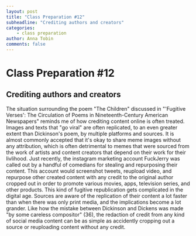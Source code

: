 ```yaml
---
layout: post
title: "Class Preparation #12"
subheadline: "Crediting authors and creators"
categories:
    - class preparation 
author: Anna Tobin
comments: false
---
```


# Class Preparation #12
## Crediting authors and creators

The situation surrounding the poem "The Children" discussed in "'Fugitive Verses': The Circulation of Poems in Nineteenth-Century American Newspapers" reminds me of how crediting content online is often treated. Images and texts that "go viral" are often replicated, to an even greater extent than Dickinson's poem, by multiple platforms and sources. It is almost commonly accepted that it's okay to share meme images without any attribution, which is often detrimental to memes that were sourced from the work of artists and content creators that depend on their work for their livlihood. Just recently, the instagram marketing account FuckJerry was called out by a handful of comedians for stealing and repurposing their content. This account would screenshot tweets, reupload video, and repurpose other created content with any credit to the original author cropped out in order to promote various movies, apps, television series, and other products. This kind of fugitive republication gets complicated in the digital age. Sources are aware of the replication of their content a lot faster than when there was only print media, and the implications become a lot grander. Like how the mistake between Dickinson and Dickens was made "by some careless compositor" (36), the redaction of credit from any kind of social media content can be as simple as accidently cropping out a source or reuploading content without any credit.